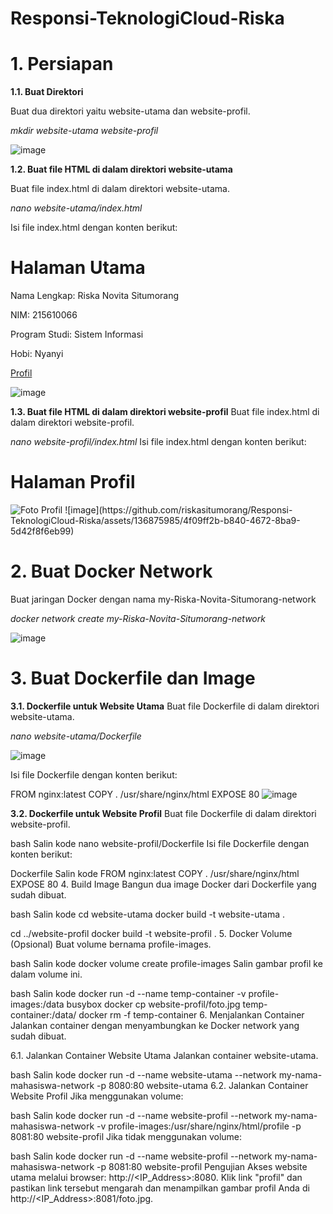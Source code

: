 # Responsi-TeknologiCloud-Riska
 
# 1. Persiapan

**1.1. Buat Direktori**

Buat dua direktori yaitu website-utama dan website-profil.

_mkdir website-utama website-profil_

![image](https://github.com/riskasitumorang/Responsi-TeknologiCloud-Riska/assets/136875985/c422807f-579d-4865-9107-9ee57cfcb597)

**1.2. Buat file HTML di dalam direktori website-utama**

Buat file index.html di dalam direktori website-utama.

_nano website-utama/index.html_

Isi file index.html dengan konten berikut:

<!DOCTYPE html>
<html lang="en">
<head>
    <meta charset="UTF-8">
    <meta name="viewport" content="width=device-width, initial-scale=1.0">
    <title>Halaman Utama</title>
</head>
<body>
    <h1>Halaman Utama</h1>
    <p>Nama Lengkap: Riska Novita Situmorang</p>
    <p>NIM: 215610066</p>
    <p>Program Studi: Sistem Informasi</p>
    <p>Hobi: Nyanyi</p>
    <a href="/profil">Profil</a>
</body>
</html>

![image](https://github.com/riskasitumorang/Responsi-TeknologiCloud-Riska/assets/136875985/d6a85906-f6fb-469b-a9f1-0e82016dcca5)


**1.3. Buat file HTML di dalam direktori website-profil**
Buat file index.html di dalam direktori website-profil.

_nano website-profil/index.html_
Isi file index.html dengan konten berikut:

<!DOCTYPE html>
<html lang="en">
<head>
    <meta charset="UTF-8">
    <meta name="viewport" content="width=device-width, initial-scale=1.0">
    <title>Halaman Profil</title>
</head>
<body>
    <h1>Halaman Profil</h1>
    <img src="https://media.licdn.com/dms/image/D5603AQHRagwY7woObA/profile-displayphoto-shrink_200_200/0/1718221719049?e=2147483647&v=beta&t=EPFKyTKV1FN6MrzHGYV4Hki0OhXja5lTYCG-1fuIEi8" alt="Foto Profil">
</body>
</html>
![image](https://github.com/riskasitumorang/Responsi-TeknologiCloud-Riska/assets/136875985/4f09ff2b-b840-4672-8ba9-5d42f8f6eb99)


# 2. Buat Docker Network

Buat jaringan Docker dengan nama my-Riska-Novita-Situmorang-network

_docker network create my-Riska-Novita-Situmorang-network_

![image](https://github.com/riskasitumorang/Responsi-TeknologiCloud-Riska/assets/136875985/b0b4080f-af50-4a7f-958a-2a0a92cd0340)

# 3. Buat Dockerfile dan Image

**3.1. Dockerfile untuk Website Utama**
Buat file Dockerfile di dalam direktori website-utama.

_nano website-utama/Dockerfile_

![image](https://github.com/riskasitumorang/Responsi-TeknologiCloud-Riska/assets/136875985/11b91303-c8b6-4c3c-a829-161cda32a70e)

Isi file Dockerfile dengan konten berikut:

FROM nginx:latest
COPY . /usr/share/nginx/html
EXPOSE 80
![image](https://github.com/riskasitumorang/Responsi-TeknologiCloud-Riska/assets/136875985/feab2a8e-ac0a-4875-b173-9feb5effd004)

**3.2. Dockerfile untuk Website Profil**
Buat file Dockerfile di dalam direktori website-profil.

bash
Salin kode
nano website-profil/Dockerfile
Isi file Dockerfile dengan konten berikut:

Dockerfile
Salin kode
FROM nginx:latest
COPY . /usr/share/nginx/html
EXPOSE 80
4. Build Image
Bangun dua image Docker dari Dockerfile yang sudah dibuat.

bash
Salin kode
cd website-utama
docker build -t website-utama .

cd ../website-profil
docker build -t website-profil .
5. Docker Volume (Opsional)
Buat volume bernama profile-images.

bash
Salin kode
docker volume create profile-images
Salin gambar profil ke dalam volume ini.

bash
Salin kode
docker run -d --name temp-container -v profile-images:/data busybox
docker cp website-profil/foto.jpg temp-container:/data/
docker rm -f temp-container
6. Menjalankan Container
Jalankan container dengan menyambungkan ke Docker network yang sudah dibuat.

6.1. Jalankan Container Website Utama
Jalankan container website-utama.

bash
Salin kode
docker run -d --name website-utama --network my-nama-mahasiswa-network -p 8080:80 website-utama
6.2. Jalankan Container Website Profil
Jika menggunakan volume:

bash
Salin kode
docker run -d --name website-profil --network my-nama-mahasiswa-network -v profile-images:/usr/share/nginx/html/profile -p 8081:80 website-profil
Jika tidak menggunakan volume:

bash
Salin kode
docker run -d --name website-profil --network my-nama-mahasiswa-network -p 8081:80 website-profil
Pengujian
Akses website utama melalui browser: http://<IP_Address>:8080.
Klik link "profil" dan pastikan link tersebut mengarah dan menampilkan gambar profil Anda di http://<IP_Address>:8081/foto.jpg.

 
